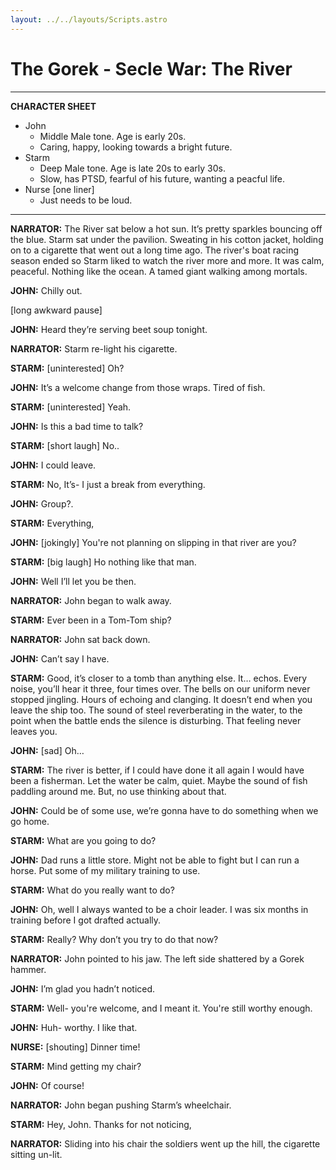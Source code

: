 ```yaml
---
layout: ../../layouts/Scripts.astro
---
```


# The Gorek - Secle War: The River
---

**CHARACTER SHEET**

* John
    * Middle Male tone. Age is early 20s.
    * Caring, happy, looking towards a bright future.
* Starm
    * Deep Male tone. Age is late 20s to early 30s.
    * Slow, has PTSD, fearful of his future, wanting a peacful life.
* Nurse [one liner]
    * Just needs to be loud.

---

**NARRATOR:** The River sat below a hot sun. It’s pretty sparkles bouncing off the blue. Starm sat under the pavilion. Sweating in his cotton jacket, holding on to a cigarette that went out a long time ago. The river's boat racing season ended so Starm liked to watch the river more and more. It was calm, peaceful. Nothing like the ocean. A tamed giant walking among mortals. 

**JOHN:** Chilly out.

[long awkward pause]

**JOHN:** Heard they’re serving beet soup tonight.

**NARRATOR:** Starm re-light his cigarette. 

**STARM:** [uninterested] Oh?

**JOHN:** It’s a welcome change from those wraps. Tired of fish.

**STARM:** [uninterested] Yeah.

**JOHN:** Is this a bad time to talk?

**STARM:** [short laugh] No..

**JOHN:** I could leave.

**STARM:** No, It’s- I just a break from everything.

**JOHN:** Group?. 

**STARM:** Everything, 

**JOHN:** [jokingly] You're not planning on slipping in that river are you?

**STARM:** [big laugh] Ho nothing like that man.

**JOHN:** Well I’ll let you be then.

**NARRATOR:** John began to walk away. 

**STARM:** Ever been in a Tom-Tom ship?

**NARRATOR:** John sat back down.

**JOHN:** Can’t say I have.

**STARM:** Good, it’s closer to a tomb than anything else. It… echos. Every noise, you’ll hear it three, four times over. The bells on our uniform never stopped jingling. Hours of echoing and clanging. It doesn’t end when you leave the ship too. The sound of steel reverberating in the water, to the point when the battle ends the silence is disturbing. That feeling never leaves you.

**JOHN:** [sad] Oh…

**STARM:** The river is better, if I could have done it all again I would have been a fisherman. Let the water be calm, quiet. Maybe the sound of fish paddling around me. But, no use thinking about that.

**JOHN:** Could be of some use, we’re gonna have to do something when we go home.

**STARM:** What are you going to do?

**JOHN:** Dad runs a little store. Might not be able to fight but I can run a horse. Put some of my military training to use.

**STARM:** What do you really want to do?

**JOHN:** Oh, well I always wanted to be a choir leader. I was six months in training before I got drafted actually.

**STARM:** Really? Why don’t you try to do that now?

**NARRATOR:** John pointed to his jaw. The left side shattered by a Gorek hammer. 

**JOHN:** I’m glad you hadn’t noticed.

**STARM:** Well- you're welcome, and I meant it. You're still worthy enough.

**JOHN:** Huh- worthy. I like that.

**NURSE:** [shouting] Dinner time!

**STARM:** Mind getting my chair?

**JOHN:** Of course!

**NARRATOR:** John began pushing Starm’s wheelchair. 

**STARM:** Hey, John. Thanks for not noticing,

**NARRATOR:** Sliding into his chair the soldiers went up the hill, the cigarette sitting un-lit. 